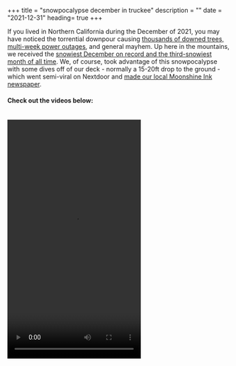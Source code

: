 +++
title = "snowpocalypse december in truckee"
description = ""
date = "2021-12-31"
heading= true
+++




If you lived in Northern California during the December of 2021, you may have noticed the torrential downpour causing [thousands of downed trees, multi-week power outages](https://www.abc10.com/article/weather/severe-weather/nevada-city-winter-storm/103-6357e736-9d75-4071-b57b-54cf9a6ec1bd), and general mayhem. Up here in the mountains, we received the [snowiest December on record and the third-snowiest month of all time](https://www.sierrasun.com/news/december-snowfall-record-smashed/). We, of course, took advantage of this snowpocalypse with some dives off of our deck - normally a 15-20ft drop to the ground - which went semi-viral on Nextdoor and [made our local Moonshine Ink newspaper](https://www.moonshineink.com/think-local/deepcember21/).

#### Check out the videos below:

</br>

<video width="301" height="540" controls>
  <source src="/snowjump.mp4" type="video/mp4">
Your browser does not support the video tag :(
</video> 
